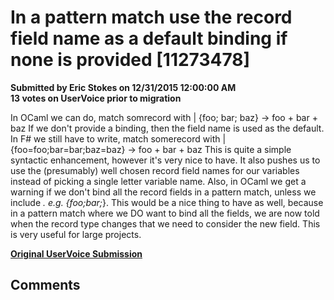 # In a pattern match use the record field name as a default binding if none is provided [11273478] #

**Submitted by Eric Stokes on 12/31/2015 12:00:00 AM**  
**13 votes on UserVoice prior to migration**  

In OCaml we can do,
match somrecord with
| {foo; bar; baz} -> foo + bar + baz
If we don't provide a binding, then the field name is used as the default. In F# we still have to write,
match somerecord with
| {foo=foo;bar=bar;baz=baz} -> foo + bar + baz
This is quite a simple syntactic enhancement, however it's very nice to have. It also pushes us to use the (presumably) well chosen record field names for our variables instead of picking a single letter variable name.
Also, in OCaml we get a warning if we don't bind all the record fields in a pattern match, unless we include _. e.g. {foo;bar;_}. This would be a nice thing to have as well, because in a pattern match where we DO want to bind all the fields, we are now told when the record type changes that we need to consider the new field. This is very useful for large projects.



**[Original UserVoice Submission](https://fslang.uservoice.com/forums/245727-f-language/suggestions/11273478)**


## Comments ##

